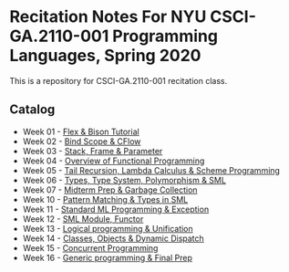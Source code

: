 # Recitation Notes For NYU CSCI-GA.2110-001 Programming Languages, Spring 2020
This is a repository for CSCI-GA.2110-001 recitation class.

## Catalog

- Week 01 - [Flex & Bison Tutorial](https://github.com/LinerSu/nyu-pl-spring-20-rec/tree/master/Week%2001#flex-and-bison-tutorial)
- Week 02 - [Bind Scope & CFlow](https://github.com/LinerSu/nyu-pl-spring-20-rec/tree/master/Week%2002#binding-scoping-and-control-flow)
- Week 03 - [Stack, Frame & Parameter](https://github.com/LinerSu/nyu-pl-spring-20-rec/tree/master/Week%2003#stack-activation-records-and-parameter-passing)
- Week 04 - [Overview of Functional Programming](https://github.com/LinerSu/nyu-pl-spring-20-rec/tree/master/Week%2004#overview-of-functional-programming)
- Week 05 - [Tail Recursion, Lambda Calculus & Scheme Programming](https://github.com/LinerSu/nyu-pl-spring-20-rec/tree/master/Week%2005#tail-recursion-lambda-calculus--scheme-programming)
- Week 06 - [Types, Type System, Polymorphism & SML](https://github.com/LinerSu/nyu-pl-spring-20-rec/blob/master/Week%2006/README.md#standard-ml-types-type-system--polymorphism)
- Week 07 - [Midterm Prep & Garbage Collection](https://github.com/LinerSu/nyu-pl-spring-20-rec/blob/master/Week%2007/README.md#midterm-prep-memory-manag--garbage-collection)
- Week 10 - [Pattern Matching & Types in SML](https://github.com/LinerSu/nyu-pl-spring-20-rec/tree/master/Week%2010#standard-ml)
- Week 11 - [Standard ML Programming & Exception](https://github.com/LinerSu/nyu-pl-spring-20-rec/tree/master/Week%2011#standard-ml-programming--exception)
- Week 12 - [SML Module, Functor](https://github.com/LinerSu/nyu-pl-spring-20-rec/tree/master/Week%2012#module--functor)
- Week 13 - [Logical programming & Unification](https://github.com/LinerSu/nyu-pl-spring-20-rec/tree/master/Week%2013#prolog)
- Week 14 - [Classes, Objects & Dynamic Dispatch](https://github.com/LinerSu/nyu-pl-spring-20-rec/tree/master/Week%2014#object-oriented-programming)
- Week 15 - [Concurrent Programming](https://github.com/LinerSu/nyu-pl-spring-20-rec/tree/master/Week%2015#concurrent-programming)
- Week 16 - [Generic programming & Final Prep](https://github.com/LinerSu/nyu-pl-spring-20-rec/tree/master/Week%2016#final-exam-preparation)
